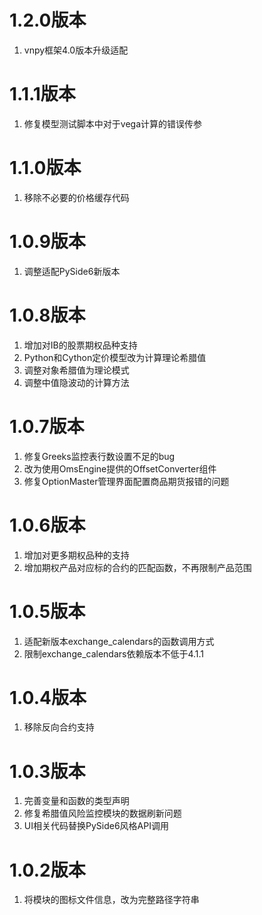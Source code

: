 # 1.2.0版本

1. vnpy框架4.0版本升级适配

# 1.1.1版本

1. 修复模型测试脚本中对于vega计算的错误传参

# 1.1.0版本

1. 移除不必要的价格缓存代码

# 1.0.9版本

1. 调整适配PySide6新版本

# 1.0.8版本

1. 增加对IB的股票期权品种支持
2. Python和Cython定价模型改为计算理论希腊值
3. 调整对象希腊值为理论模式
4. 调整中值隐波动的计算方法

# 1.0.7版本

1. 修复Greeks监控表行数设置不足的bug
2. 改为使用OmsEngine提供的OffsetConverter组件
3. 修复OptionMaster管理界面配置商品期货报错的问题

# 1.0.6版本
1. 增加对更多期权品种的支持
2. 增加期权产品对应标的合约的匹配函数，不再限制产品范围

# 1.0.5版本

1. 适配新版本exchange_calendars的函数调用方式
2. 限制exchange_calendars依赖版本不低于4.1.1

# 1.0.4版本

1. 移除反向合约支持

# 1.0.3版本

1. 完善变量和函数的类型声明
2. 修复希腊值风险监控模块的数据刷新问题
3. UI相关代码替换PySide6风格API调用


# 1.0.2版本

1. 将模块的图标文件信息，改为完整路径字符串
